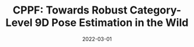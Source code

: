 ---
title: "CPPF: Towards Robust Category-Level 9D Pose Estimation in the Wild"
collection: publications
permalink: /publications/cppf
excerpt: 'In this paper, we tackle the problem of category-level 9D pose estimation in the wild, given a single RGB-D frame. Drawing inspirations from traditional point pair features (PPFs), in this paper, we design a novel Category-level PPF (CPPF) voting method to achieve accurate, robust and generalizable 9D pose estimation in the wild. To obtain robust pose estimation, we sample numerous point pairs on an object, and for each pair our model predicts necessary SE(3)-invariant voting statistics on object centers, orientations and scales. A novel coarse-to-fine voting algorithm is proposed to eliminate noisy point pair samples and generate final predictions from the population. To get rid of false positives in the orientation voting process, an auxiliary binary disambiguating classification task is introduced for each sampled point pair. In order to detect objects in the wild, we carefully design our sim-to-real pipeline by training on synthetic point clouds only, unless objects have ambiguous poses in geometry.'
date: '2022-03-01'
venue: 'CVPR'
image: '/images/cppf.jpg'
arxiv: '/files/cppf.pdf'
code: 'https://github.com/qq456cvb/CPPF'
weight: 210
citation: ''
authors: '<b>Yang You</b>, Ruoxi Shi, Weiming Wang, Cewu Lu'
---